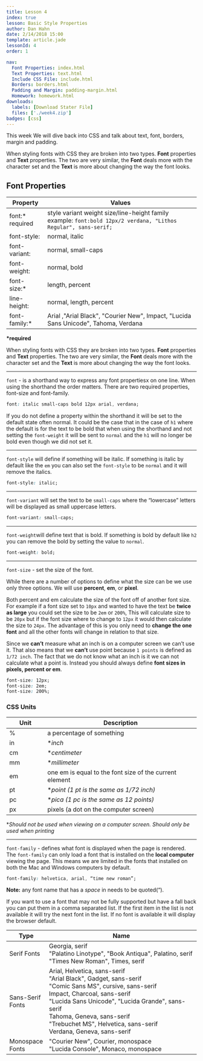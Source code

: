 ```yaml
---
title: Lesson 4
index: true
lesson: Basic Style Properties
author: Dan Hahn
date: 2/14/2018 15:00
template: article.jade
lessonId: 4
order: 1

nav:
  Font Properties: index.html
  Text Properties: text.html
  Include CSS File: include.html
  Borders: borders.html
  Padding and Margin: padding-margin.html
  Homework: homework.html
downloads:
  labels: [Download Stater File]
  files: ['./week4.zip']
badges: [css]
---
```


This week We will dive back into CSS and talk about text, font, borders, margin and padding.

<span class="more"></span>

When styling fonts with CSS they are broken into two types. **Font** properties and **Text** properties. The two are very similar, the **Font** deals more with the character set and the **Text** is more about changing the way the font looks.

## Font Properties

| Property             | Values                                                                                                              |
| -------------------- | ------------------------------------------------------------------------------------------------------------------- |
| font:\* <br>required | style variant weight size/line-height family<br> example: `font:bold 12px/2 verdana, "Lithos Regular", sans-serif;` |
| font-style:          | normal, italic                                                                                                      |
| font-variant:        | normal, small-caps                                                                                                  |
| font-weight:         | normal, bold                                                                                                        |
| font-size:\*         | length, percent                                                                                                     |
| line-height:         | normal, length, percent                                                                                             |
| font-family:\*       | Arial ,"Arial Black", "Courier New", Impact, "Lucida Sans Unicode", Tahoma, Verdana                                 |

**\*required**

When styling fonts with CSS they are broken into two types. **Font** properties and **Text** properties. The two are very similar, the **Font** deals more with the character set and the **Text** is more about changing the way the font looks.

---

`font` - is a shorthand way to express any font propertiesx on one line. When using the shorthand the order matters. There are two required properties, font-size and font-family.

```css
font: italic small-caps bold 12px arial, verdana;
```

If you do not define a property within the shorthand it will be set to the default state often normal. It could be the case that in the case of `h1` where the default is for the text to be bold that when using the shorthand and not setting the `font-weight` it will be sent to `normal` and the `h1` will no longer be bold even though we did not set it.

---

`font-style` will define if something will be italic. If something is italic by default like the `em` you can also set the `font-style` to be `normal` and it will remove the italics.

```css
font-style: italic;
```

---

`font-variant` will set the text to be `small-caps` where the “lowercase” letters will be displayed as small uppercase letters.

```css
font-variant: small-caps;
```

---

`font-weight`will define text that is bold. If something is bold by default like `h2` you can remove the bold by setting the value to `normal`.

```css
font-weight: bold;
```

---

`font-size` - set the size of the font.

While there are a number of options to define what the size can be we use only three options. We will use **percent**, **em**, or **pixel**.

Both percent and em calculate the size of the font off of another font size. For example if a font size set to `10px` and wanted to have the text be **twice as large** you could set the size to be `2em` or `200%`, This will calculate size to be `20px` but if the font size where to change to `12px` it would then calculate the size to `24px`. The advantage of this is you only need to **change the one font** and all the other fonts will change in relation to that size.

Since we **can’t** measure what an inch is on a computer screen we can’t use it. That also means that we **can’t** use point because `1 points` is defined as `1/72 inch`. The fact that we do not know what an inch is it we can not calculate what a point is. Instead you should always define **font sizes in pixels, percent or em**.

```css
font-size: 12px;
font-size: 2em;
font-size: 200%;
```

### CSS Units

| Unit | Description                                             |
| ---- | ------------------------------------------------------- |
| %    | a percentage of something                               |
| in   | \*_inch_                                                |
| cm   | \*_centimeter_                                          |
| mm   | \*_millimeter_                                          |
| em   | one em is equal to the font size of the current element |
| pt   | \*_point (1 pt is the same as 1/72 inch)_               |
| pc   | \*_pica (1 pc is the same as 12 points)_                |
| px   | pixels (a dot on the computer screen)                   |

\*_Should not be used when viewing on a computer screen. Should only be used when printing_

---

`font-family` - defines what font is displayed when the page is rendered. The `font-family` can only load a font that is installed on the **local computer** viewing the page. This means we are limited in the fonts that installed on both the Mac and Windows computers by default.

```css
font-family: helvetica, arial, “time new roman”;
```

**Note:** any font name that has a _space_ in needs to be quoted(“).

If you want to use a font that may not be fully supported but have a fall back you can put them in a comma separated list. If the first item in the list is not available it will try the next font in the list. If no font is available it will display the browser default.

| Type             | Name                                                                                                                                                                                                                                                                                                   |
| ---------------- | ------------------------------------------------------------------------------------------------------------------------------------------------------------------------------------------------------------------------------------------------------------------------------------------------------ |
| Serif Fonts      | Georgia, serif<br>"Palatino Linotype", "Book Antiqua", Palatino, serif<br>"Times New Roman", Times, serif                                                                                                                                                                                              |
| Sans-Serif Fonts | Arial, Helvetica, sans-serif <br>"Arial Black", Gadget, sans-serif<br>"Comic Sans MS", cursive, sans-serif<br>Impact, Charcoal, sans-serif<br>"Lucida Sans Unicode", "Lucida Grande", sans-serif<br>Tahoma, Geneva, sans-serif<br>"Trebuchet MS", Helvetica, sans-serif<br>Verdana, Geneva, sans-serif |
| Monospace Fonts  | "Courier New", Courier, monospace<br>"Lucida Console", Monaco, monospace                                                                                                                                                                                                                               |

<style>
table tr td:nth-child(1){width:20%}
td .label {margin-right: 4px;cursor: pointer;}
</style>

<script src="lesson5.js"></script>
